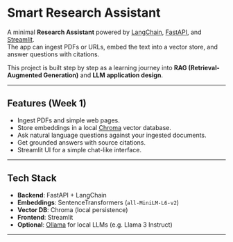 # Smart Research Assistant

A minimal **Research Assistant** powered by [LangChain](https://www.langchain.com/), [FastAPI](https://fastapi.tiangolo.com/), and [Streamlit](https://streamlit.io/).  
The app can ingest PDFs or URLs, embed the text into a vector store, and answer questions with citations.

This project is built step by step as a learning journey into **RAG (Retrieval-Augmented Generation)** and **LLM application design**.

---

## Features (Week 1)

- Ingest PDFs and simple web pages.
- Store embeddings in a local [Chroma](https://www.trychroma.com/) vector database.
- Ask natural language questions against your ingested documents.
- Get grounded answers with source citations.
- Streamlit UI for a simple chat-like interface.

---

## Tech Stack

- **Backend**: FastAPI + LangChain
- **Embeddings**: SentenceTransformers (`all-MiniLM-L6-v2`)
- **Vector DB**: Chroma (local persistence)
- **Frontend**: Streamlit
- **Optional**: [Ollama](https://ollama.ai/) for local LLMs (e.g. Llama 3 Instruct)

---
